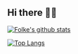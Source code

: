 ## Hi there 🥷🏻

[![Folke's github stats](https://github-readme-stats.vercel.app/api?username=ayoubelmhamdi&count_private=true&show_icons=true)](https://github.com/ayoubelmhamdi)

[![Top Langs](https://github-readme-stats.vercel.app/api/top-langs/?username=ayoubelmhamdi&hide=php)](https://github.com/ayoubelmhamdi)

